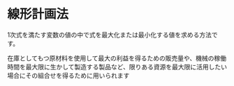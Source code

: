 # 線形計画法
1次式を満たす変数の値の中で式を最大化または最小化する値を求める方法です。

在庫としてもつ原材料を使用して最大の利益を得るための販売量や、機械の稼働時間を最大限に生かして製造する製品など、限りある資源を最大限に活用したい場合にその組合せを得るために用いられます
